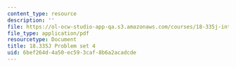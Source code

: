 ```yaml
---
content_type: resource
description: ''
file: https://ol-ocw-studio-app-qa.s3.amazonaws.com/courses/18-335j-introduction-to-numerical-methods-spring-2019/6bef264d4a50ec593caf8b6a2acadcde_MIT18_335JS19_pset4.pdf
file_type: application/pdf
resourcetype: Document
title: 18.335J Problem set 4
uid: 6bef264d-4a50-ec59-3caf-8b6a2acadcde
---
```

